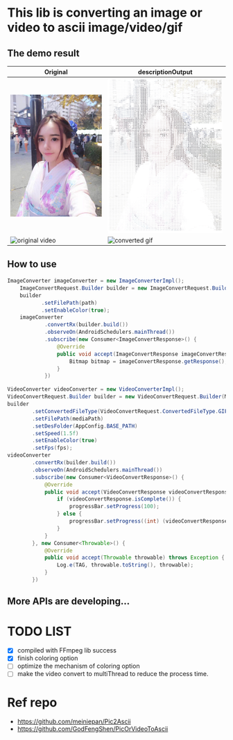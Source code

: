 # This lib is converting an image or video to ascii image/video/gif

## The demo result

| Original                              | descriptionOutput                    |
|---------------------------------------|--------------------------------------|
| ![original image](./demo/pic-i.jpg)   | ![converted image](./demo/pic-o.jpg) |
| ![original video](./demo/video-i.gif) | ![converted gif](./demo/video-o.gif) |

## How to use

```java  
ImageConverter imageConverter = new ImageConverterImpl();
    ImageConvertRequest.Builder builder = new ImageConvertRequest.Builder(this);
    builder
           .setFilePath(path)
           .setEnableColor(true);
    imageConverter
            .convertRx(builder.build())
            .observeOn(AndroidSchedulers.mainThread())
            .subscribe(new Consumer<ImageConvertResponse>() {
                @Override
                public void accept(ImageConvertResponse imageConvertResponse) throws Exception {
                    Bitmap bitmap = imageConvertResponse.getResponse();
                }
            })
```

```java 
VideoConverter videoConverter = new VideoConverterImpl();
VideoConvertRequest.Builder builder = new VideoConvertRequest.Builder(MainActivity.this);
builder
        .setConvertedFileType(VideoConvertRequest.ConvertedFileType.GIF)
        .setFilePath(mediaPath)
        .setDesFolder(AppConfig.BASE_PATH)
        .setSpeed(1.5f)
        .setEnableColor(true)
        .setFps(fps);
videoConverter
        .convertRx(builder.build())
        .observeOn(AndroidSchedulers.mainThread())
        .subscribe(new Consumer<VideoConvertResponse>() {
            @Override
            public void accept(VideoConvertResponse videoConvertResponse) throws Exception {
                if (videoConvertResponse.isComplete()) {
                    progressBar.setProgress(100);
                } else {
                    progressBar.setProgress((int) (videoConvertResponse.getProgress() * 100));
                }
            }
        }, new Consumer<Throwable>() {
            @Override
            public void accept(Throwable throwable) throws Exception {
                Log.e(TAG, throwable.toString(), throwable);
            }
        })
```

## More APIs are developing...

# TODO LIST
- [x] compiled with FFmpeg lib success
- [x] finish coloring option
- [ ] optimize the mechanism of coloring option
- [ ] make the video convert to multiThread to reduce the process time.

# Ref repo
- https://github.com/meiniepan/Pic2Ascii
- https://github.com/GodFengShen/PicOrVideoToAscii

